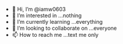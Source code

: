 - 👋 Hi, I’m @iamw0603
- 👀 I’m interested in ...nothing
- 🌱 I’m currently learning ...everything
- 💞️ I’m looking to collaborate on ...everyone
- 📫 How to reach me ...text me only

<!---
iamw0603/iamw0603 is a ✨ special ✨ repository because its `README.md` (this file) appears on your GitHub profile.
You can click the Preview link to take a look at your changes.
--->
